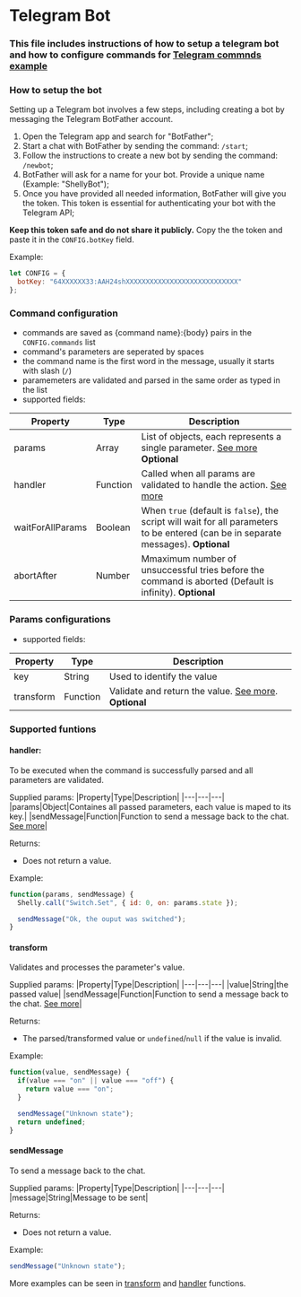 # Telegram Bot

### This file includes instructions of how to setup a telegram bot and how to configure commands for [Telegram commnds example](/control-with-telegram.js)

### How to setup the bot
Setting up a Telegram bot involves a few steps, including creating a bot by messaging the Telegram BotFather account.

1. Open the Telegram app and search for "BotFather";
2. Start a chat with BotFather by sending the command: `/start`;
3. Follow the instructions to create a new bot by sending the command: `/newbot`;
4. BotFather will ask for a name for your bot. Provide a unique name (Example: "ShellyBot");
5. Once you have provided all needed information, BotFather will give you the token. This token is essential for authenticating your bot with the Telegram API;

**Keep this token safe and do not share it publicly.**
Copy the the token and paste it in the `CONFIG.botKey` field. 

Example: 
```javascript
let CONFIG = {
  botKey: "64XXXXXX33:AAH24shXXXXXXXXXXXXXXXXXXXXXXXXXXXX"
};
```

### Command configuration
* commands are saved as {command name}:{body} pairs in the `CONFIG.commands` list
* command's parameters are seperated by spaces
* the command name is the first word in the message, usually it starts with slash (`/`)
* paramemeters are validated and parsed in the same order as typed in the list
* supported fields:

|Property|Type|Description|
|---|---|---|
|params|Array|List of objects, each represents a single parameter. [See more](#params-configuration) **Optional**|
|handler|Function|Called when all params are validated to handle the action. [See more](#handler)|
|waitForAllParams|Boolean|When `true` (default is `false`), the script will wait for all parameters to be entered (can be in separate messages). **Optional**|
|abortAfter|Number|Mmaximum number of unsuccessful tries before the command is aborted (Default is infinity). **Optional**|

### Params configurations
* supported fields:

|Property|Type|Description|
|---|---|---|
|key|String|Used to identify the value|
|transform|Function|Validate and return the value. [See more](#transform). **Optional**|

### Supported funtions
#### handler:
To be executed when the command is successfully parsed and all parameters are validated.

Supplied params:
|Property|Type|Description|
|---|---|---|
|params|Object|Containes all passed parameters, each value is maped to its key.|
|sendMessage|Function|Function to send a message back to the chat. [See more](#sendmessage)|

Returns:
- Does not return a value.

Example: 
```javascript
function(params, sendMessage) {
  Shelly.call("Switch.Set", { id: 0, on: params.state });

  sendMessage("Ok, the ouput was switched");
}
```

#### transform
Validates and processes the parameter's value.

Supplied params:
|Property|Type|Description|
|---|---|---|
|value|String|the passed value|
|sendMessage|Function|Function to send a message back to the chat. [See more](#sendmessage)|

Returns:
- The parsed/transformed value or `undefined`/`null` if the value is invalid.

Example: 
```javascript
function(value, sendMessage) {
  if(value === "on" || value === "off") {
    return value === "on";
  }

  sendMessage("Unknown state");
  return undefined;
}
```

#### sendMessage
To send a message back to the chat.

Supplied params:
|Property|Type|Description|
|---|---|---|
|message|String|Message to be sent|

Returns:
- Does not return a value.


Example: 
```javascript
sendMessage("Unknown state");
```
More examples can be seen in [transform](#transform) and [handler](#handler) functions.